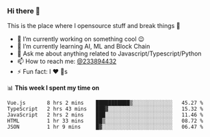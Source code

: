 ### Hi there 👋

<!--
**a233894432/a233894432** is a ✨ _special_ ✨ repository because its `README.md` (this file) appears on your GitHub profile.

Here are some ideas to get you started:

- 🔭 I’m currently working on ...
- 🌱 I’m currently learning ...
- 👯 I’m looking to collaborate on ...
- 🤔 I’m looking for help with ...
- 💬 Ask me about ...
- 📫 How to reach me: ...
- 😄 Pronouns: ...
- ⚡ Fun fact: ...
-->
 
 
This is the place where I opensource stuff and break things :rofl:

- 🔭 I’m currently working on something cool :wink:
- 🌱 I’m currently learning AI, ML and Block Chain
- 💬 Ask me about anything related to Javascript/Typescript/Python
- 📫 How to reach me: [@233894432](https://twitter.com/233894432)
- ⚡ Fun fact: I :heart: :dog:s

📊 **This week I spent my time on**
<!--START_SECTION:waka-->
```text
Vue.js       8 hrs 2 mins    ███████████▒░░░░░░░░░░░░░   45.27 % 
TypeScript   2 hrs 43 mins   ███▓░░░░░░░░░░░░░░░░░░░░░   15.32 % 
JavaScript   2 hrs 2 mins    ███░░░░░░░░░░░░░░░░░░░░░░   11.46 % 
HTML         1 hr 33 mins    ██▒░░░░░░░░░░░░░░░░░░░░░░   08.72 % 
JSON         1 hr 9 mins     █▓░░░░░░░░░░░░░░░░░░░░░░░   06.47 % 
```
<!--END_SECTION:waka-->
